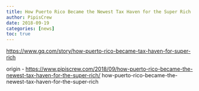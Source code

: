 ```yaml
---
title: How Puerto Rico Became the Newest Tax Haven for the Super Rich
author: PipisCrew
date: 2018-09-19
categories: [news]
toc: true
---
```


https://www.gq.com/story/how-puerto-rico-became-tax-haven-for-super-rich

origin - https://www.pipiscrew.com/2018/09/how-puerto-rico-became-the-newest-tax-haven-for-the-super-rich/ how-puerto-rico-became-the-newest-tax-haven-for-the-super-rich